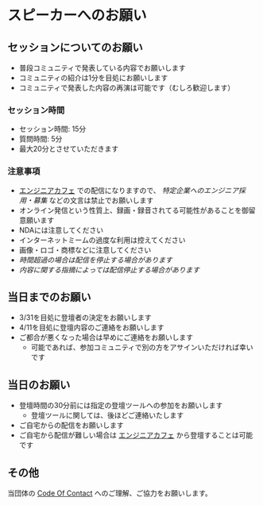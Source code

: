 # スピーカーへのお願い

## セッションについてのお願い

- 普段コミュニティで発表している内容でお願いします
- コミュニティの紹介は1分を目処にお願いします
- コミュニティで発表した内容の再演は可能です（むしろ歓迎します）

### セッション時間

- セッション時間: 15分
- 質問時間: 5分
- 最大20分とさせていただきます

### 注意事項

- [エンジニアカフェ](https://engineercafe.jp/ja/) での配信になりますので、 *特定企業へのエンジニア採用・募集* などの文言は禁止でお願いします
- オンライン発信という性質上、録画・録音されてる可能性があることを御留意願います
- NDAには注意してください
- インターネットミームの過度な利用は控えてください
- 画像・ロゴ・商標などに注意してください
- *時間超過の場合は配信を停止する場合があります*
- *内容に関する指摘によっては配信停止する場合があります*

## 当日までのお願い

- 3/31を目処に登壇者の決定をお願いします
- 4/11を目処に登壇内容のご連絡をお願いします
- ご都合が悪くなった場合は早めにご連絡をお願いします
  - 可能であれば、参加コミュニティで別の方をアサインいただければ幸いです

## 当日のお願い

- 登壇時間の30分前には指定の登壇ツールへの参加をお願いします
  - 登壇ツールに関しては、後ほどご連絡いたします
- ご自宅からの配信をお願いします
- ご自宅から配信が難しい場合は [エンジニアカフェ](https://engineercafe.jp/ja/) から登壇することは可能です

## その他

当団体の [Code Of Contact](https://github.com/kongmingstrap/FUKUOKA-Engineers-Day-2019-Summer/blob/main/code_of_contact.md) へのご理解、ご協力をお願いします。